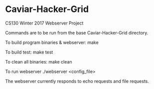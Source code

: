 # Caviar-Hacker-Grid
CS130 Winter 2017 Webserver Project

Commands are to be run from the base Caviar-Hacker-Grid directory.

To build program binaries & webserver:
  make

To build test:
  make test
  
To clean all binaries:
  make clean
 
To run webserver
  ./webserver <config_file>
  
The webserver currently responds to echo requests and file requests.
